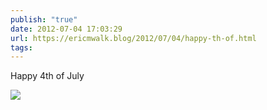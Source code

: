 ```yaml
---
publish: "true"
date: 2012-07-04 17:03:29
url: https://ericmwalk.blog/2012/07/04/happy-th-of.html
tags: 
---
```


Happy 4th of July

![](https://ericmwalk.blog/uploads/2022/137f0705a9.jpg)